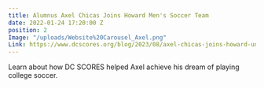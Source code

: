 ```yaml
---
title: Alumnus Axel Chicas Joins Howard Men's Soccer Team
date: 2022-01-24 17:20:00 Z
position: 2
Image: "/uploads/Website%20Carousel_Axel.png"
Link: https://www.dcscores.org/blog/2023/08/axel-chicas-joins-howard-university-soccer-program
---
```


Learn about how DC SCORES helped Axel achieve his dream of playing college soccer. 